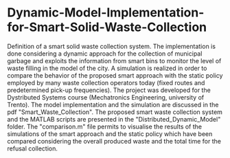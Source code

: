 # Dynamic-Model-Implementation-for-Smart-Solid-Waste-Collection
Definition of a smart solid waste collection system. The implementation is done considering a dynamic approach for the collection of municipal garbage and exploits the information from smart bins to monitor the level of waste filling in the model of the city. A simulation is realized in order to compare the behavior of the proposed smart approach with the static policy employed by many waste collection operators today (fixed routes and predetermined pick-up frequencies). The project was developed for the Dystributed Systems course (Mechatronics Engineering, university of Trento). The model implementation and the simulation are discussed in the pdf "Smart_Waste_Collection".
The proposed smart waste collection system and the MATLAB scripts are presented in the "Distributed_Dynamic_Model" folder.
The "comparison.m" file permits to visualise the results of the simulations of the smart approach and the static policy which have been compared considering the overall produced waste and the total time for the refusal collection.
